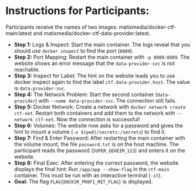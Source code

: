 # Instructions for Participants:

Participants receive the names of two images: matixmedia/docker-ctf-main:latest and matixmedia/docker-ctf-data-provider:latest.

-   **Step 1:** Logs & Inspect: Start the main container. The logs reveal that you should use `docker inspect` to find the port (`8989`).
-   **Step 2:** Port Mapping: Restart the main container with `-p 8989:8989`. The website shows an error message that the `data-provider-svc` is not reachable.
-   **Step 3:** Inspect for Label: The hint on the website leads you to use docker inspect again to find the label `ctf.data-provider.host`. The value is `data-provider-svc`.
-   **Step 4:** The Network Problem: Start the second container (`data-provider`) with `--name data-provider-svc`. The connection still fails.
-   **Step 5:** Docker Network: Create a network with `docker network create ctf-net`. Restart both containers and add them to the network with `--network ctf-net`. Now the connection is successful!
-   **Step 6:** Volumes: The website now asks for a password and gives the hint to mount a volume (`-v $(pwd)/secrets:/secrets`) to find it.
-   **Step 7:** Find & Enter Password: After restarting the main container with the volume mount, the file `password.txt` is on the host machine. The participant reads the password (`SUPER_GEHEIM_123`) and enters it on the website.
-   **Step 8:** Final Exec: After entering the correct password, the website displays the final hint: Run `/app/app --show-flag` in the `ctf-main` container. This must be run with an interactive terminal (`-it`).
-   **Goal:** The flag `FLAG{D0CK3R_PR0F1_MIT_FLAG}` is displayed.
